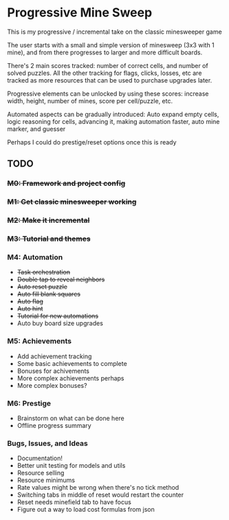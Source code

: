 # Progressive Mine Sweep

This is my progressive / incremental take on the classic minesweeper game

The user starts with a small and simple version of minesweep (3x3 with 1 mine),
and from there progresses to larger and more difficult boards.

There's 2 main scores tracked: number of correct cells, and number of solved
puzzles. All the other tracking for flags, clicks, losses, etc are tracked as
more resources that can be used to purchase upgrades later.

Progressive elements can be unlocked by using these scores: increase width,
height, number of mines, score per cell/puzzle, etc.

Automated aspects can be gradually introduced: Auto expand empty cells, logic
reasoning for cells, advancing it, making automation faster, auto mine marker,
and guesser

Perhaps I could do prestige/reset options once this is ready

## TODO

### ~~M0: Framework and project config~~

### ~~M1: Get classic minesweeper working~~

### ~~M2: Make it incremental~~

### ~~M3: Tutorial and themes~~

### M4: Automation

- ~~Task orchestration~~
- ~~Double tap to reveal neighbors~~
- ~~Auto reset puzzle~~
- ~~Auto fill blank squares~~
- ~~Auto flag~~
- ~~Auto hint~~
- ~~Tutorial for new automations~~
- Auto buy board size upgrades

### M5: Achievements

- Add achievement tracking
- Some basic achievements to complete
- Bonuses for achivements
- More complex achievements perhaps
- More complex bonuses?

### M6: Prestige

- Brainstorm on what can be done here
- Offline progress summary

### Bugs, Issues, and Ideas

- Documentation!
- Better unit testing for models and utils
- Resource selling
- Resource minimums
- Rate values might be wrong when there's no tick method
- Switching tabs in middle of reset would restart the counter
- Reset needs minefield tab to have focus
- Figure out a way to load cost formulas from json
